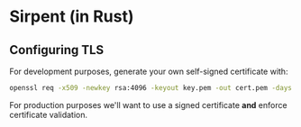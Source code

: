 # Sirpent (in Rust)

## Configuring TLS
For development purposes, generate your own self-signed certificate with:

``` sh
openssl req -x509 -newkey rsa:4096 -keyout key.pem -out cert.pem -days 365 -nodes
```

For production purposes we'll want to use a signed certificate **and** enforce certificate validation.
